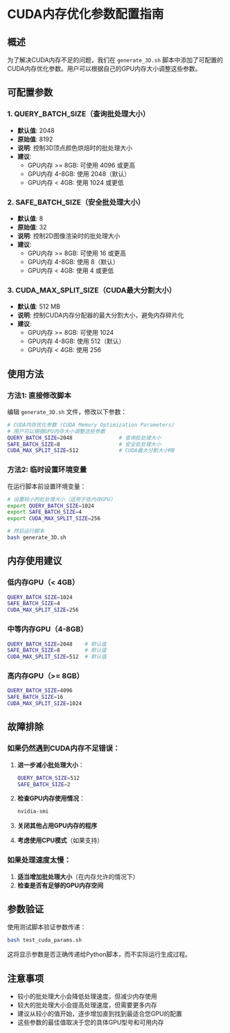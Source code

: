 # CUDA内存优化参数配置指南

## 概述

为了解决CUDA内存不足的问题，我们在 `generate_3D.sh` 脚本中添加了可配置的CUDA内存优化参数。用户可以根据自己的GPU内存大小调整这些参数。

## 可配置参数

### 1. QUERY_BATCH_SIZE（查询批处理大小）
- **默认值**: 2048
- **原始值**: 8192
- **说明**: 控制3D顶点颜色烘焙时的批处理大小
- **建议**: 
  - GPU内存 >= 8GB: 可使用 4096 或更高
  - GPU内存 4-8GB: 使用 2048（默认）
  - GPU内存 < 4GB: 使用 1024 或更低

### 2. SAFE_BATCH_SIZE（安全批处理大小）
- **默认值**: 8
- **原始值**: 32
- **说明**: 控制2D图像渲染时的批处理大小
- **建议**:
  - GPU内存 >= 8GB: 可使用 16 或更高
  - GPU内存 4-8GB: 使用 8（默认）
  - GPU内存 < 4GB: 使用 4 或更低

### 3. CUDA_MAX_SPLIT_SIZE（CUDA最大分割大小）
- **默认值**: 512 MB
- **说明**: 控制CUDA内存分配器的最大分割大小，避免内存碎片化
- **建议**:
  - GPU内存 >= 8GB: 可使用 1024
  - GPU内存 4-8GB: 使用 512（默认）
  - GPU内存 < 4GB: 使用 256

## 使用方法

### 方法1: 直接修改脚本

编辑 `generate_3D.sh` 文件，修改以下参数：

```bash
# CUDA内存优化参数 (CUDA Memory Optimization Parameters)
# 用户可以根据GPU内存大小调整这些参数
QUERY_BATCH_SIZE=2048               # 查询批处理大小
SAFE_BATCH_SIZE=8                   # 安全批处理大小
CUDA_MAX_SPLIT_SIZE=512             # CUDA最大分割大小MB
```

### 方法2: 临时设置环境变量

在运行脚本前设置环境变量：

```bash
# 设置较小的批处理大小（适用于低内存GPU）
export QUERY_BATCH_SIZE=1024
export SAFE_BATCH_SIZE=4
export CUDA_MAX_SPLIT_SIZE=256

# 然后运行脚本
bash generate_3D.sh
```

## 内存使用建议

### 低内存GPU（< 4GB）
```bash
QUERY_BATCH_SIZE=1024
SAFE_BATCH_SIZE=4
CUDA_MAX_SPLIT_SIZE=256
```

### 中等内存GPU（4-8GB）
```bash
QUERY_BATCH_SIZE=2048    # 默认值
SAFE_BATCH_SIZE=8        # 默认值
CUDA_MAX_SPLIT_SIZE=512  # 默认值
```

### 高内存GPU（>= 8GB）
```bash
QUERY_BATCH_SIZE=4096
SAFE_BATCH_SIZE=16
CUDA_MAX_SPLIT_SIZE=1024
```

## 故障排除

### 如果仍然遇到CUDA内存不足错误：

1. **进一步减小批处理大小**：
   ```bash
   QUERY_BATCH_SIZE=512
   SAFE_BATCH_SIZE=2
   ```

2. **检查GPU内存使用情况**：
   ```bash
   nvidia-smi
   ```

3. **关闭其他占用GPU内存的程序**

4. **考虑使用CPU模式**（如果支持）

### 如果处理速度太慢：

1. **适当增加批处理大小**（在内存允许的情况下）
2. **检查是否有足够的GPU内存空间**

## 参数验证

使用测试脚本验证参数传递：

```bash
bash test_cuda_params.sh
```

这将显示参数是否正确传递给Python脚本，而不实际运行生成过程。

## 注意事项

- 较小的批处理大小会降低处理速度，但减少内存使用
- 较大的批处理大小会提高处理速度，但需要更多内存
- 建议从较小的值开始，逐步增加直到找到最适合您GPU的配置
- 这些参数的最佳值取决于您的具体GPU型号和可用内存